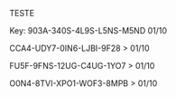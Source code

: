 <article class="markdown-body entry-content container-lg" itemprop="text"><p dir="auto">TESTE</p>
<p dir="auto">Key: 903A-340S-4L9S-L5NS-M5ND 01/10</p>
<p dir="auto">CCA4-UDY7-0IN6-LJBI-9F28 &gt;  01/10</p>

FU5F-9FNS-12UG-C4UG-1YO7 &gt;  01/10
</article>
O0N4-8TVI-XPO1-WOF3-8MPB >  01/10